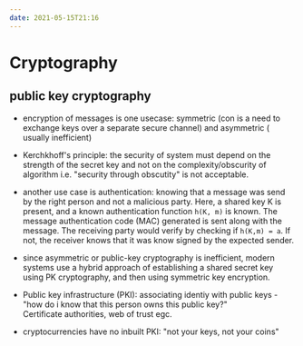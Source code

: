 ```yaml
---
date: 2021-05-15T21:16
---
```


# Cryptography

## public key cryptography
- encryption of messages is one usecase: symmetric (con is a need to exchange keys over a separate secure channel) and asymmetric ( usually inefficient)
- Kerchkhoff's principle: the security of system must depend on the strength of the secret key and not on the complexity/obscurity of algorithm i.e. "security through obscutity" is not acceptable.
- another use case is authentication: knowing that a message was send by the right person and not a malicious party. Here, a shared key K is present, and a known authentication function `h(K, m)` is known. The message authentication code (MAC) generated is sent along with the message. The receiving party would verify by checking if `h(K,m) = a`. If not, the receiver knows that it was know signed by the expected sender.
 
- since asymmetric or public-key cryptography is inefficient, modern systems use a hybrid approach of establishing a shared secret key using PK cryptography, and then using symmetric key encryption.

- Public key infrastructure (PKI): associating identiy with public keys - "how do i know that this person owns this public key?"  
Certificate authorities, web of trust egc.

- cryptocurrencies have no inbuilt PKI: "not your keys, not your coins"

